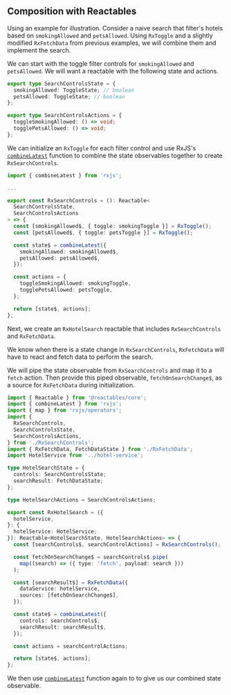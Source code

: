 ## Composition with Reactables <a name="reactable-composition">

Using an example for illustration. Consider a naive search that filter's hotels based on `smokingAllowed` and `petsAllowed`. Using `RxToggle` and a slightly modified `RxFetchData` from previous examples, we will combine them and implement the search.

We can start with the toggle filter controls for `smokingAllowed` and `petsAllowed`. We will want a reactable with the following state and actions.

```typescript
export type SearchControlsState = {
  smokingAllowed: ToggleState; // boolean
  petsAllowed: ToggleState; // boolean
};

export type SearchControlsActions = {
  toggleSmokingAllowed: () => void;
  togglePetsAllowed: () => void;
};
```

We can initialize an `RxToggle` for each filter control and use RxJS's <a href="https://rxjs.dev/api/index/function/combineLatest" target="_blank" rel="noreferrer">`combineLatest`</a> function to combine the state observables together to create `RxSearchControls`.

```typescript
import { combineLatest } from 'rxjs';

...

export const RxSearchControls = (): Reactable<
  SearchControlsState,
  SearchControlsActions
> => {
  const [smokingAllowed$, { toggle: smokingToggle }] = RxToggle();
  const [petsAllowed$, { toggle: petsToggle }] = RxToggle();

  const state$ = combineLatest({
    smokingAllowed: smokingAllowed$,
    petsAllowed: petsAllowed$,
  });

  const actions = {
    toggleSmokingAllowed: smokingToggle,
    togglePetsAllowed: petsToggle,
  };

  return [state$, actions];
};

```

Next, we create an `RxHotelSearch` reactable that includes `RxSearchControls` and `RxFetchData`.

We know when there is a state change in `RxSearchControls`, `RxFetchData` will have to react and fetch data to perform the search.

We will pipe the state observable from `RxSearchControls` and map it to a `fetch` action. Then provide this piped observable, `fetchOnSearchChange$`, as a source for `RxFetchData` during initialization.

```typescript
import { Reactable } from '@reactables/core';
import { combineLatest } from 'rxjs';
import { map } from 'rxjs/operators';
import {
  RxSearchControls,
  SearchControlsState,
  SearchControlsActions,
} from './RxSearchControls';
import { RxFetchData, FetchDataState } from './RxFetchData';
import HotelService from '../hotel-service';

type HotelSearchState = {
  controls: SearchControlsState;
  searchResult: FetchDataState;
};

type HotelSearchActions = SearchControlsActions;

export const RxHotelSearch = ({
  hotelService,
}: {
  hotelService: HotelService;
}): Reactable<HotelSearchState, HotelSearchActions> => {
  const [searchControls$, searchControlActions] = RxSearchControls();

  const fetchOnSearchChange$ = searchControls$.pipe(
    map((search) => ({ type: 'fetch', payload: search }))
  );

  const [searchResult$] = RxFetchData({
    dataService: hotelService,
    sources: [fetchOnSearchChange$],
  });

  const state$ = combineLatest({
    controls: searchControls$,
    searchResult: searchResult$,
  });

  const actions = searchControlActions;

  return [state$, actions];
};

```

We then use <a href="https://rxjs.dev/api/index/function/combineLatest" target="_blank" rel="noreferrer">`combineLatest`</a> function again to to give us our combined state observable.
